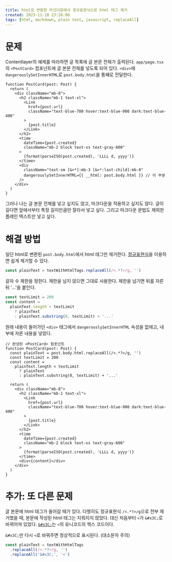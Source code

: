 ```yaml
---
title: html로 변환한 마크다운에서 정규표현식으로 html 태그 제거
created: 2023-11-18 23:28:00
tags: [html, markdown, plain text, javascript, replaceAll]
---
```


# 문제

Contentlayer의 예제를 따라하면 글 목록에 글 본문 전체가 출력된다. `app/page.tsx`의 `<PostCard>` 컴포넌트에 글 본문 전체를 넣도록 되어 있다. `<div>`에 `dangerouslySetInnerHTML`로 `post.body.html`을 통째로 전달한다.

```tsx
function PostCard(post: Post) {
  return (
    <div className="mb-8">
      <h2 className="mb-1 text-xl">
        <Link
          href={post.url}
          className="text-blue-700 hover:text-blue-900 dark:text-blue-400"
        >
          {post.title}
        </Link>
      </h2>
      <time
        dateTime={post.created}
        className="mb-2 block text-xs text-gray-600"
      >
        {format(parseISO(post.created), 'LLLL d, yyyy')}
      </time>
      <div
        className="text-sm [&>*]:mb-3 [&>*:last-child]:mb-0"
        dangerouslySetInnerHTML={{ __html: post.body.html }} // 이 부분
      />
    </div>
  )
}
```

그러나 나는 글 본문 전체를 넣고 싶지도 않고, 마크다운을 적용하고 싶지도 않다. 글이 길다면 앞에서부터 특정 길이만큼만 잘라서 넣고 싶다. 그리고 마크다운 문법도 제외한 플레인 텍스트만 넣고 싶다.

# 해결 방법

일단 html로 변환된 `post.body.html`에서 html 태그만 제거한다. [정규표현식][1]을 이용하면 쉽게 제거할 수 있다.

```ts
const plainText = textWithHtmlTags.replaceAll(/<.*?>/g, '')
```

글자 수 제한을 정한다. 제한을 넘지 않으면 그대로 사용한다. 제한을 넘기면 뒤를 자른 뒤 '...'을 붙인다.

```ts
const textLimit = 200
const content =
  plainText.length < textLimit
    ? plainText
    : plainText.substring(0, textLimit) + '...'
```

원래 내용이 들어가던 `<div>` 태그에서 `dangerouslySetInnerHTML` 속성을 없애고, 내부에 자른 내용을 넣었다.

```tsx
// 완성된 <PostCard> 컴포넌트
function PostCard(post: Post) {
  const plainText = post.body.html.replaceAll(/<.*?>/g, '')
  const textLimit = 200
  const content =
    plainText.length < textLimit
      ? plainText
      : plainText.substring(0, textLimit) + '...'

  return (
    <div className="mb-8">
      <h2 className="mb-1 text-xl">
        <Link
          href={post.url}
          className="text-blue-700 hover:text-blue-900 dark:text-blue-400"
        >
          {post.title}
        </Link>
      </h2>
      <time
        dateTime={post.created}
        className="mb-2 block text-xs text-gray-600"
      >
        {format(parseISO(post.created), 'LLLL d, yyyy')}
      </time>
      <div>{content}</div>
    </div>
  )
}
```

# 추가: 또 다른 문제

글 본문에 html 태그가 들어갈 때가 있다. 다행히도 정규표현식 `/<.*?>/g`으로 전부 제거했을 때, 본문에 작성된 html 태그는 지워지지 않았다. 대신 처음부터 `<`가 `&#x3C;`로 바뀌어져 있었다. [`&#x3C;`][2]는 `<`의 유니코드의 헥스 코드이다.

`&#x3C;`만 다시 `<`로 바꿔주면 정상적으로 표시된다. (대소문자 주의)

```ts
const plainText = textWithHtmlTags
  .replaceAll(/<.*?>/g, '')
  .replaceAll('&#x3C;', '<')
```

[1]: ## '정규표현식 설명글'
[2]: https://www.codetable.net/hex/3c 'unicode <'
